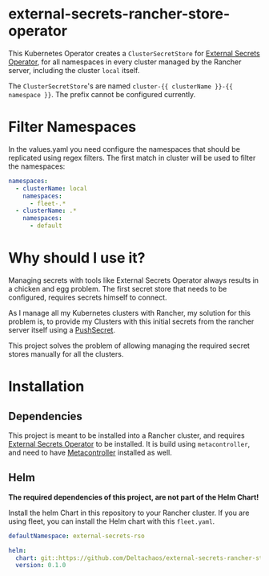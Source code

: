 # external-secrets-rancher-store-operator

This Kubernetes Operator creates a `ClusterSecretStore` for 
[External Secrets Operator](https://external-secrets.io/latest/provider/kubernetes/), for all namespaces in every cluster managed by
the Rancher server, including the cluster `local` itself.

The `ClusterSecretStore`'s are named `cluster-{{ clusterName }}-{{ namespace }}`.
The prefix cannot be configured currently.

# Filter Namespaces

In the values.yaml you need configure the namespaces that should be replicated using regex filters. The first match in
cluster will be used to filter the namespaces:

```yaml
namespaces:
  - clusterName: local
    namespaces:
      - fleet-.*
  - clusterName: .*
    namespaces:
      - default
```

# Why should I use it?

Managing secrets with tools like External Secrets Operator always results in a chicken and egg problem. The first
secret store that needs to be configured, requires secrets himself to connect.

As I manage all my Kubernetes clusters with Rancher, my solution for this problem is, to provide my Clusters with this
initial secrets from the rancher server itself using a
[PushSecret](https://external-secrets.io/latest/provider/kubernetes/#pushsecret).

This project solves the problem of allowing managing the required secret stores manually for all the clusters.

# Installation 

## Dependencies

This project is meant to be installed into a Rancher cluster, and requires
[External Secrets Operator](https://metacontroller.github.io/metacontroller/guide/helm-install.html) to be installed.
It is build using `metacontroller`, and need to have
[Metacontroller](https://metacontroller.github.io/metacontroller/guide/helm-install.html) installed as well.

## Helm

**The required dependencies of this project, are not part of the Helm Chart!**

Install the helm Chart in this repository to your Rancher cluster. If you are using fleet, you can install the Helm
chart with this `fleet.yaml`.

```yaml
defaultNamespace: external-secrets-rso

helm:
  chart: git::https://github.com/Deltachaos/external-secrets-rancher-store-operator//helm/external-secrets-rancher-store-operator?ref=main
  version: 0.1.0
```
